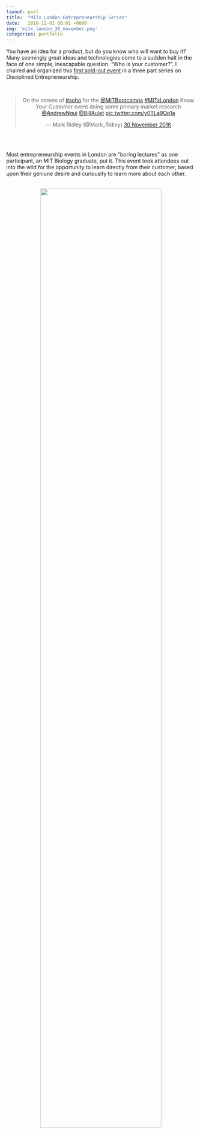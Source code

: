 ```yaml
---
layout: post
title:  "MITx London Entrepreneurship Series"
date:   2016-12-01 00:01 +0000
img: 'mitx_london_30_november.png'
categories: portfolio
---
```


You have an idea for a product, but do you know who will want to buy it? Many seemingly great ideas and technologies come to a sudden halt in the face of one simple, inescapable question. “Who is your customer?”. I chaired and organized this [first sold-out event](
https://www.eventbrite.com/e/mit-global-entrepreneurship-london-who-is-your-customer-1-of-3-tickets-28761932715#) in a three part series on Disciplined Entrepreneurship.

<center>
<br/>
<blockquote class="twitter-tweet" data-lang="en-gb"><p lang="en" dir="ltr">On the streets of <a href="https://twitter.com/hashtag/soho?src=hash">#soho</a> for the <a href="https://twitter.com/MITBootcamps">@MITBootcamps</a> <a href="https://twitter.com/hashtag/MITxLondon?src=hash">#MITxLondon</a> Know Your Customer event doing some primary market research <a href="https://twitter.com/AndrewNgui">@AndrewNgui</a> <a href="https://twitter.com/BillAulet">@BillAulet</a> <a href="https://t.co/y0TLa9Qp1a">pic.twitter.com/y0TLa9Qp1a</a></p>&mdash; Mark Ridley (@Mark_Ridley) <a href="https://twitter.com/Mark_Ridley/status/804060588745822209">30 November 2016</a></blockquote>
<script async src="//platform.twitter.com/widgets.js" charset="utf-8"></script>
<br/>
</center>
<br/>

Most entrepreneurship events in London are "boring lectures" as one participant, an MIT Biology graduate, put it. This event took attendees out into the wild for the opportunity to learn directly from their customer, based upon their geniune desire and curiousity to learn more about each other. 

<center>
<br/>
<img src="{{ site.url }}/assets/img/2016/mitx_london_30_november.jpg" style="width:80%">
<br/>
</center>
<br/>

